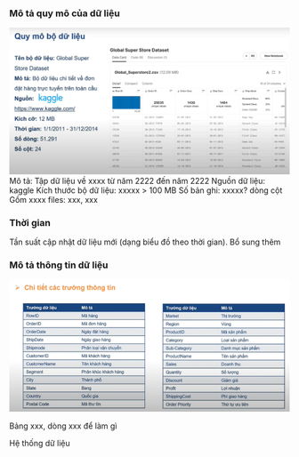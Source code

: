 ### Mô tả quy mô của dữ liệu
<!-- kaggle/xxxxxxxxxx -->
![alt text](image-27.png)
Mô tả: Tập dữ liệu về xxxx từ năm 2222 đến năm 2222
Nguồn dữ liệu: kaggle
Kích thước bộ dữ liệu: xxxxx > 100 MB
Số bản ghi: xxxxx? dòng cột
Gồm xxxx files: xxx, xxx

### Thời gian

<!-- Thời gian tăng, dự đoán... -->

Tần suất cập nhật dữ liệu mới (dạng biểu đồ theo thời gian). Bổ sung thêm

### Mô tả thông tin dữ liệu

![alt text](image-28.png)

<!-- Mô tả các trường dữ liệu -->

Bảng xxx, dòng xxx để làm gì

Hệ thống dữ liệu					
<!-- "*) kích cỡ file dữ liệu, số bảng ghi, số bảng, số thuộc tính,... -->
<!-- *) Tần suất , số lượng bản ghi, kích cỡ dữ liệu cập nhật mới với dữ liệu có tính cập nhật -->
<!-- *) Trình bày được theo dạng phân loại dữ liệu Data Taxonomy -->